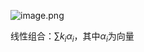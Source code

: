

![image.png](https://pic-1257412153.cos.ap-nanjing.myqcloud.com/images/2023/06/18/20230618222310-1103d8.png)

线性组合：$\sum k_i \alpha_i$，其中$\alpha_i$为向量